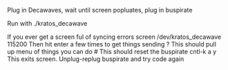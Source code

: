 Plug in Decawaves, wait until screen popluates, plug in buspirate

Run with ./kratos_decawave

If you ever get a screen ful of syncing errors
	screen /dev/kratos_decawave 115200
		Then hit enter a few times to get things sending
	?
		This should pull up menu of things you can do
	#
		This should reset the buspirate
	cntl-k
	a
	y
		This exits screen. Unplug-replug buspirate and try code again